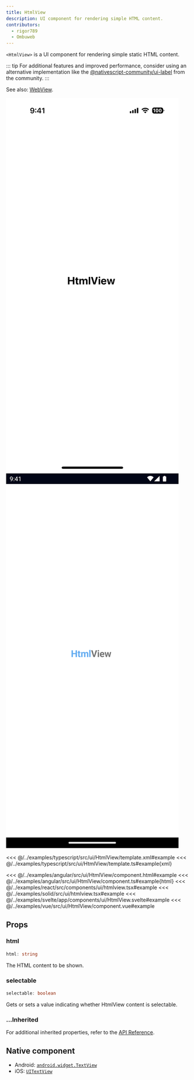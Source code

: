 ```yaml
---
title: HtmlView
description: UI component for rendering simple HTML content.
contributors:
  - rigor789
  - Ombuweb
---
```


`<HtmlView>` is a UI component for rendering simple static HTML content.

::: tip
For additional features and improved performance, consider using an alternative implementation like the
[@nativescript-community/ui-label](https://github.com/nativescript-community/ui-label) from the community.
:::

See also: [WebView](/ui/web-view).

<DeviceFrame type="ios">
<img src="../assets/images/screenshots/ios/HtmlView.png"/>
</DeviceFrame>
<DeviceFrame type="android">
<img src="../assets/images/screenshots/android/HtmlView.png"/>
</DeviceFrame>

<<< @/../examples/typescript/src/ui/HtmlView/template.xml#example
<<< @/../examples/typescript/src/ui/HtmlView/template.ts#example{xml}

<<< @/../examples/angular/src/ui/HtmlView/component.html#example
<<< @/../examples/angular/src/ui/HtmlView/component.ts#example{html}
<<< @/../examples/react/src/components/ui/htmlview.tsx#example
<<< @/../examples/solid/src/ui/htmlview.tsx#example
<<< @/../examples/svelte/app/components/ui/HtmlView.svelte#example
<<< @/../examples/vue/src/ui/HtmlView/component.vue#example

## Props

### html

```ts
html: string
```

The HTML content to be shown.

### selectable

```ts
selectable: boolean
```

Gets or sets a value indicating whether HtmlView content is selectable.

### ...Inherited

For additional inherited properties, refer to the [API Reference](/api/class/HtmlView).

## Native component

- Android: [`android.widget.TextView`](https://developer.android.com/reference/android/widget/TextView.html)
- iOS: [`UITextView`](https://developer.apple.com/documentation/uikit/uitextview)
